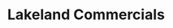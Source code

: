---
title: "Lakeland Commercials"
url: /kirkby-stephen/lakeland-commercials/
shop: Autowerkstatt
---